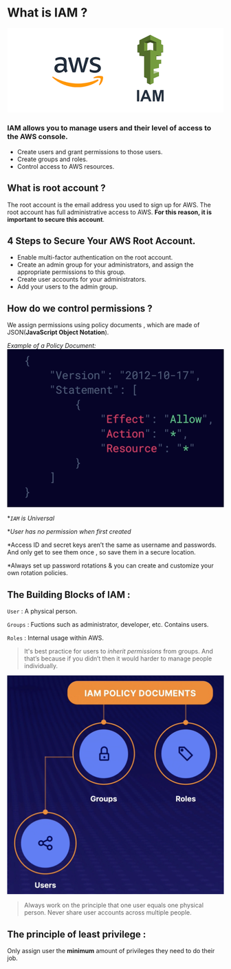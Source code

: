 # What is IAM ?
![alt text](aws-iam.png)


### IAM allows you to manage users and their level of access to the AWS console.

- Create users and grant permissions to those users.
- Create groups and roles.
- Control access to AWS resources.

## What is root account ? 
The root account is the email address you used to sign up for AWS. The root account has full administrative access to AWS. **For this reason, it is important to secure this account**.

## 4 Steps to Secure Your AWS Root Account.
- Enable multi-factor authentication on the root account.
- Create an admin group for your administrators, and assign the appropriate permissions to this group.
- Create user accounts for your administrators.
- Add your users to the admin group.

## How do we control permissions ?
We assign permissions using policy documents , which are made of JSON(**JavaScript Object Notation**).

*Example of a Policy Document:*
![Alt text](Json-eg.png)

**`IAM` is Universal*

**User has no permission when first created*

*Access ID and secret keys aren’t the same as username and passwords. And only get to see them once , so save them in a secure location.

*Always set up password rotations & you can create and customize your own rotation policies.


## The Building Blocks of IAM : 
`User` :  A physical person.

`Groups` : Fuctions such as administrator, developer, etc. Contains users.

`Roles` : Internal usage within AWS.

> It's best practice for users to *inherit permissions* from groups. And that’s because if you didn’t then it would harder to manage people individually.

![Alt text](policy-eg-iam.png)

> Always work on the principle that one user equals one physical person. Never share user accounts across multiple people.

## The principle of least privilege : 
Only assign user the **minimum** amount of privileges they need to do their job.

